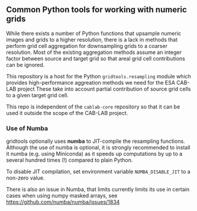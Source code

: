 ## Common Python tools for working with numeric grids

While there exists a number of Python functions that upsample numeric images and grids
to a higher resolution, there is a lack in methods that perform grid cell
aggregation for downsampling grids to a coarser resolution. Most of the existing
aggregation methods assume an integer factor between source and target grid so that
areal grid cell contributions can be ignored.

This repository is a host for the Python ``gridtools.resampling`` module which
provides high-performance aggreation methods we need for the ESA CAB-LAB project
These take into account partial contribution of source grid cells to a given target
grid cell.

This repo is independent of the ``cablab-core`` repository so that it can be used
it outside the scope of the CAB-LAB project.

### Use of Numba

gridtools optionally uses **numba** to JIT-compile the resampling functions.
Although the use of numba is optional, it is strongly recommended to install it
numba (e.g. using Miniconda) as it speeds up computations by up to a several hundred
times (!) compared to plain Python.

To disable JIT compilation, set environment variable ``NUMBA_DISABLE_JIT``
to a non-zero value.

There is also an issue in Numba, that limits currently limits its use in certain
cases when using numpy masked arrays, see https://github.com/numba/numba/issues/1834



